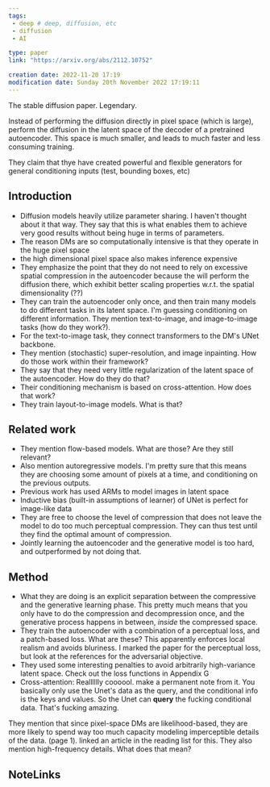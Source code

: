 ```yaml
---
tags: 
 - deep # deep, diffusion, etc
 - diffusion
 - AI

type: paper
link: "https://arxiv.org/abs/2112.10752"

creation date: 2022-11-20 17:19
modification date: Sunday 20th November 2022 17:19:11
---
```


The stable diffusion paper. Legendary.

Instead of performing the diffusion directly in pixel space (which is large), perform the diffusion in the latent space of the decoder of a pretrained autoencoder. This space is much smaller, and leads to much faster and less consuming training. 

They claim that thye have created powerful and flexible generators for general conditioning inputs (test, bounding boxes, etc)

## Introduction
* Diffusion models heavily utilize parameter sharing. I haven't thought about it that way. They say that this is what enables them to achieve very good results without being huge in terms of parameters. 
* The reason DMs are so computationally intensive is that they operate in the huge pixel space
* the high dimensional pixel space also makes inference expensive
* They emphasize the point that they do not need to rely on excessive spatial compression in the autoencoder because the will perform the diffusion there, which exhibit better scaling properties w.r.t. the spatial dimensionality (??) 
* They can train the autoencoder only once, and then train many models to do different tasks in its latent space. I'm guessing conditioning on different information. They mention text-to-image, and image-to-image tasks (how do they work?). 
* For the text-to-image task, they connect transformers to the DM's UNet backbone. 
* They mention (stochastic) super-resolution, and image inpainting. How do those work within their framework?
* They say that they need very little regularization of the latent space of the autoencoder. How do they do that?
* Their conditioning mechanism is based on cross-attention. How does that work?
* They train layout-to-image models. What is that?

## Related work
* They mention flow-based models. What are those? Are they still relevant?
* Also mention autoregressive models. I'm pretty sure that this means they are choosing some amount of pixels at a time, and conditioning on the previous outputs. 
* Previous work has used ARMs to model images in latent space
* Inductive bias (built-in assumptions of learner) of UNet is perfect for image-like data
* They are free to choose the level of compression that does not leave the model to do too much perceptual compression. They can thus test until they find the optimal amount of compression. 
* Jointly learning the autoencoder and the generative model is too hard, and outperformed by not doing that. 
## Method
* What they are doing is an explicit separation between the compressive and the generative learning phase. This pretty much means that you only have to do the compression and decompression once, and the generative process happens in between, *inside* the compressed space. 
* They train the autoencoder with a combination of a perceptual loss, and a patch-based loss. What are these? This apparently enforces local realism and avoids bluriness. I marked the paper for the perceptual loss, but look at the references for the adversarial objective.
* They used some interesting penalties to avoid arbitrarily high-variance latent space. Check out the loss functions in Appendix G
* Cross-attention: Realllllly coooool. make a permanent note from it.  You basically only use the Unet's data as the query, and the conditional info is the keys and values. So the Unet can **query** the fucking conditional data. That's fucking amazing. 





They mention that since pixel-space DMs are likelihood-based, they are more likely to spend way too much capacity modeling imperceptible details of the data. (page 1). linked an article in the reading list for this. They also mention high-frequency details. What does that mean?









## NoteLinks